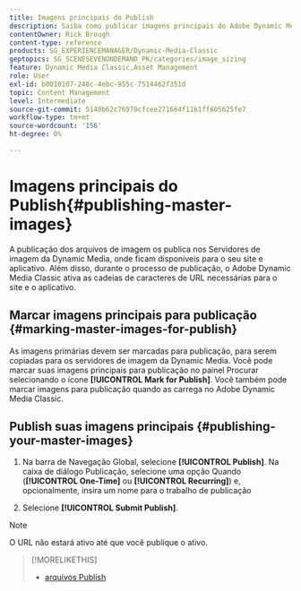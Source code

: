 ```yaml
---
title: Imagens principais do Publish
description: Saiba como publicar imagens principais do Adobe Dynamic Media Classic.
contentOwner: Rick Brough
content-type: reference
products: SG_EXPERIENCEMANAGER/Dynamic-Media-Classic
geptopics: SG_SCENESEVENONDEMAND_PK/categories/image_sizing
feature: Dynamic Media Classic,Asset Management
role: User
exl-id: b0010107-248c-4ebc-955c-7514462f351d
topic: Content Management
level: Intermediate
source-git-commit: 5140b62c76970cfcee271664f11b1ff605625fe7
workflow-type: tm+mt
source-wordcount: '156'
ht-degree: 0%

---
```


# Imagens principais do Publish{#publishing-master-images}

A publicação dos arquivos de imagem os publica nos Servidores de imagem da Dynamic Media, onde ficam disponíveis para o seu site e aplicativo. Além disso, durante o processo de publicação, o Adobe Dynamic Media Classic ativa as cadeias de caracteres de URL necessárias para o site e o aplicativo.

## Marcar imagens principais para publicação {#marking-master-images-for-publish}

As imagens primárias devem ser marcadas para publicação, para serem copiadas para os servidores de imagem da Dynamic Media. Você pode marcar suas imagens principais para publicação no painel Procurar selecionando o ícone **[!UICONTROL Mark for Publish]**. Você também pode marcar imagens para publicação quando as carrega no Adobe Dynamic Media Classic.

## Publish suas imagens principais {#publishing-your-master-images}

1. Na barra de Navegação Global, selecione **[!UICONTROL Publish]**. Na caixa de diálogo Publicação, selecione uma opção Quando (**[!UICONTROL One-Time]** ou **[!UICONTROL Recurring]**) e, opcionalmente, insira um nome para o trabalho de publicação

1. Selecione **[!UICONTROL Submit Publish]**.

>[!NOTE]
>
>O URL não estará ativo até que você publique o ativo.

>[!MORELIKETHIS]
>
>* [arquivos Publish](publishing-files.md#publishing_files)

